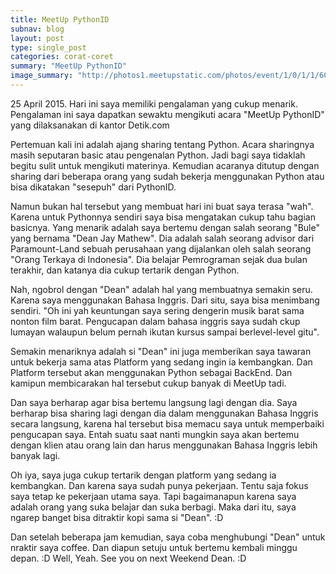```yaml
---
title: MeetUp PythonID
subnav: blog
layout: post
type: single_post
categories: corat-coret
summary: "MeetUp PythonID"
image_summary: "http://photos1.meetupstatic.com/photos/event/1/0/1/1/600_436684113.jpeg"
---
```

25 April 2015. Hari ini saya memiliki pengalaman yang cukup menarik. Pengalaman ini saya dapatkan sewaktu mengikuti acara "MeetUp PythonID" yang dilaksanakan di kantor Detik.com

Pertemuan kali ini adalah ajang sharing tentang Python. Acara sharingnya masih seputaran basic atau pengenalan Python. Jadi bagi saya tidaklah begitu sulit untuk mengikuti materinya. Kemudian acaranya ditutup dengan sharing dari beberapa orang yang sudah bekerja menggunakan Python atau bisa dikatakan "sesepuh" dari PythonID.

Namun bukan hal tersebut yang membuat hari ini buat saya terasa "wah". Karena untuk Pythonnya sendiri saya bisa mengatakan cukup tahu bagian basicnya. Yang menarik adalah saya bertemu dengan salah seorang "Bule" yang bernama "Dean Jay Mathew". Dia adalah salah seorang advisor dari Paramount-Land sebuah perusahaan yang dijalankan oleh salah seorang "Orang Terkaya di Indonesia". Dia belajar Pemrograman sejak dua bulan terakhir, dan katanya dia cukup tertarik dengan Python.

Nah, ngobrol dengan "Dean" adalah hal yang membuatnya semakin seru. Karena saya menggunakan Bahasa Inggris. Dari situ, saya bisa menimbang sendiri. "Oh ini yah keuntungan saya sering dengerin musik barat sama nonton film barat. Pengucapan dalam bahasa inggris saya sudah ckup lumayan walaupun belum pernah ikutan kursus sampai berlevel-level gitu".

Semakin menariknya adalah si "Dean" ini juga memberikan saya tawaran untuk bekerja sama atas Platform yang sedang ingin ia kembangkan. Dan Platform tersebut akan menggunakan Python sebagai BackEnd. Dan kamipun membicarakan hal tersebut cukup banyak di MeetUp tadi.

Dan saya berharap agar bisa bertemu langsung lagi dengan dia. Saya berharap bisa sharing lagi dengan dia dalam menggunakan Bahasa Inggris secara langsung, karena hal tersebut bisa memacu saya untuk memperbaiki pengucapan saya. Entah suatu saat nanti mungkin saya akan bertemu dengan klien atau orang lain dan harus menggunakan Bahasa Inggris lebih banyak lagi.

Oh iya, saya juga cukup tertarik dengan platform yang sedang ia kembangkan. Dan karena saya sudah punya pekerjaan. Tentu saja fokus saya tetap ke pekerjaan utama saya. Tapi bagaimanapun karena saya adalah orang yang suka belajar dan suka berbagi. Maka dari itu, saya ngarep banget bisa ditraktir kopi sama si "Dean". :D

Dan setelah beberapa jam kemudian, saya coba menghubungi "Dean" untuk nraktir saya coffee. Dan diapun setuju untuk bertemu kembali minggu depan. :D
Well, Yeah. See you on next Weekend Dean. :D
